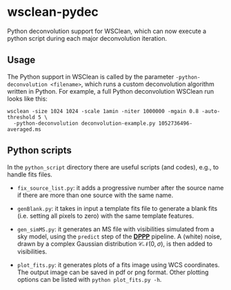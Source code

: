 # wsclean-pydec
Python deconvolution support for WSClean, which can now execute a python script during each major deconvolution iteration.

## Usage
The Python support in WSClean is called by the parameter `-python-deconvolution <filename>`, 
which runs a custom deconvolution algorithm written in Python.
For example, a full Python deconvolution WSClean run looks like this:
```
wsclean -size 1024 1024 -scale 1amin -niter 1000000 -mgain 0.8 -auto-threshold 5 \
  -python-deconvolution deconvolution-example.py 1052736496-averaged.ms
```

## Python scripts
In the `python_script` directory there are useful scripts (and codes), e.g., to handle fits files.

-  `fix_source_list.py`: it adds a progressive number after the source name if there are more than one source with the same name.

-  `genBlank.py`: it takes in input a template fits file to generate a blank fits (i.e. setting all pixels to zero) with the same template features.

- `gen_simMS.py`: it generates an MS file with visibilities simulated from a sky model, using the `predict` step of the __[DPPP](https://www.astron.nl/citt/DP3/#)__ pipeline. A (white) noise, drawn by a complex Gaussian distribution $\mathcal{CN}(0, \sigma)$, is then added to visibilities. 

-  `plot_fits.py`: it generates plots of a fits image using WCS coordinates. The output image can be saved in pdf or png format. Other plotting
options can be listed with `python plot_fits.py -h`.

